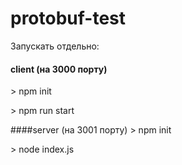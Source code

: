 # protobuf-test

Запускать отдельно:
#### client (на 3000 порту)
\> npm init

\> npm run start

####server (на 3001 порту)
\> npm init

\> node index.js
